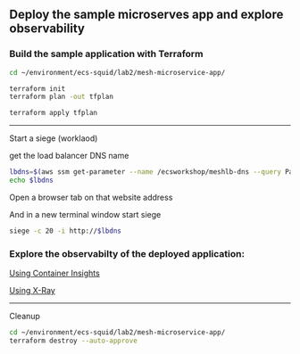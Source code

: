 ## Deploy the sample microserves app and explore observability

### Build the sample application with Terraform

```bash
cd ~/environment/ecs-squid/lab2/mesh-microservice-app/
```

```bash
terraform init
terraform plan -out tfplan
```

```bash
terraform apply tfplan
```


----

Start a siege (worklaod)

get the load balancer DNS name

```bash
lbdns=$(aws ssm get-parameter --name /ecsworkshop/meshlb-dns --query Parameter.Value --output text)
echo $lbdns
```

Open a browser tab on that website address

And in a new terminal window start siege

```bash
siege -c 20 -i http://$lbdns
```


### Explore the observabilty of the deployed application:

[Using Container Insights](https://eu-west-2.console.aws.amazon.com/cloudwatch/home?region=eu-west-2#container-insights:infrastructure/map)

[Using X-Ray](https://eu-west-2.console.aws.amazon.com/cloudwatch/home?region=eu-west-2#xray:service-map/map)




----

Cleanup

```bash
cd ~/environment/ecs-squid/lab2/mesh-microservice-app/
terraform destroy --auto-approve

```

